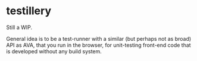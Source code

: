 # testillery

Still a WIP.

General idea is to be a test-runner with a similar (but perhaps not as broad) API as AVA, that you run in the browser, for unit-testing front-end code that is developed without any build system.
